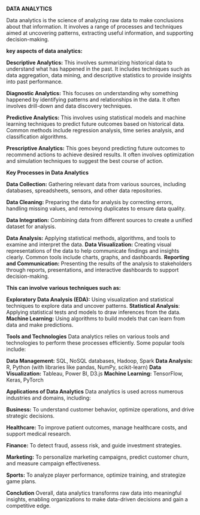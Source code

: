 **DATA ANALYTICS**

Data analytics is the science of analyzing raw data to make conclusions about that information. 
It involves a range of processes and techniques aimed at uncovering patterns, extracting useful information, and supporting decision-making. 

**key aspects of data analytics:**

**Descriptive Analytics:**
This involves summarizing historical data to understand what has happened in the past. 
It includes techniques such as data aggregation, data mining, and descriptive statistics to provide insights into past performance.

**Diagnostic Analytics:** 
This focuses on understanding why something happened by identifying patterns and relationships in the data. 
It often involves drill-down and data discovery techniques.

**Predictive Analytics:** 
This involves using statistical models and machine learning techniques to predict future outcomes based on historical data. 
Common methods include regression analysis, time series analysis, and classification algorithms.

**Prescriptive Analytics:** 
This goes beyond predicting future outcomes to recommend actions to achieve desired results. 
It often involves optimization and simulation techniques to suggest the best course of action.

**Key Processes in Data Analytics**

**Data Collection:** Gathering relevant data from various sources, including databases, spreadsheets, sensors, and other data repositories.

**Data Cleaning:** Preparing the data for analysis by correcting errors, handling missing values, and removing duplicates to ensure data quality.

**Data Integration:** Combining data from different sources to create a unified dataset for analysis.

**Data Analysis:** Applying statistical methods, algorithms, and tools to examine and interpret the data. 
**Data Visualization:** 
Creating visual representations of the data to help communicate findings and insights clearly. Common tools include charts, graphs, and dashboards.
**Reporting and Communication:**
Presenting the results of the analysis to stakeholders through reports, presentations, and interactive dashboards to support decision-making.

**This can involve various techniques such as:**

**Exploratory Data Analysis (EDA):**
Using visualization and statistical techniques to explore data and uncover patterns.
**Statistical Analysis**:
Applying statistical tests and models to draw inferences from the data.
**Machine Learning:** 
Using algorithms to build models that can learn from data and make predictions.

**Tools and Technologies**
Data analytics relies on various tools and technologies to perform these processes efficiently. Some popular tools include:

**Data Management:**
SQL, NoSQL databases, Hadoop, Spark
**Data Analysis:** 
R, Python (with libraries like pandas, NumPy, scikit-learn)
**Data Visualization:**
Tableau, Power BI, D3.js
**Machine Learning:** 
TensorFlow, Keras, PyTorch

**Applications of Data Analytics**
Data analytics is used across numerous industries and domains, including:

**Business:**
To understand customer behavior, optimize operations, and drive strategic decisions.

**Healthcare:**
To improve patient outcomes, manage healthcare costs, and support medical research.

**Finance:** 
To detect fraud, assess risk, and guide investment strategies.

**Marketing:** 
To personalize marketing campaigns, predict customer churn, and measure campaign effectiveness.

**Sports:**
To analyze player performance, optimize training, and strategize game plans.

**Conclution**
Overall, data analytics transforms raw data into meaningful insights, enabling organizations to make data-driven decisions and gain a competitive edge.
